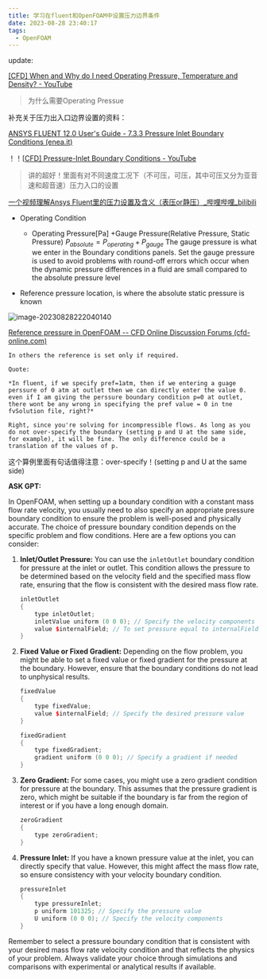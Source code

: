 ```yaml
---
title: 学习在fluent和OpenFOAM中设置压力边界条件
date: 2023-08-28 23:40:17
tags:
  - OpenFOAM
---
```


update:

[[CFD] When and Why do I need Operating Pressure, Temperature and Density? - YouTube](https://www.youtube.com/watch?v=zFDDhXEsIZ4)

>为什么需要Operating Pressue

补充关于压力出入口边界设置的资料：

[ANSYS FLUENT 12.0 User's Guide - 7.3.3 Pressure Inlet Boundary Conditions (enea.it)](https://www.afs.enea.it/project/neptunius/docs/fluent/html/ug/node239.htm)

！！[[CFD\] Pressure-Inlet Boundary Conditions - YouTube](https://www.youtube.com/watch?v=Er2j5Kq17as)

> 讲的超好！里面有对不同速度工况下（不可压，可压，其中可压又分为亚音速和超音速）压力入口的设置



[一个视频理解Ansys Fluent里的压力设置及含义（表压or静压）_哔哩哔哩_bilibili](https://www.bilibili.com/video/BV12s4y1j7vs/?spm_id_from=333.337.search-card.all.click&vd_source=c32136bd36d786f2220cfc980f5de7c2)

- Operating Condition
  - Operating Pressure[Pa] +Gauge Pressure(Relative Pressure, Static Pressure)
    $P_{absolute} = P_{operating}+P_{gauge}$
     The gauge pressure is what we enter in the Boundary conditions panels. Set the gauge pressure is used to avoid problems with round-off errors which occur when the dynamic pressure differences in a fluid are small compared to the absolute pressure level

- Reference pressure location, is where the absolute static pressure is known



![image-20230828222040140](https://testnew-1307662376.cos.ap-chengdu.myqcloud.com/image-20230828222040140.png)







[Reference pressure in OpenFOAM -- CFD Online Discussion Forums (cfd-online.com)](https://www.cfd-online.com/Forums/openfoam-solving/76073-reference-pressure-openfoam.html)

```
In others the reference is set only if required.

Quote:

*In fluent, if we specify pref=1atm, then if we entering a guage perssure of 0 atm at outlet then we can directly enter the value 0.  even if I am giving the perssure boundary condition p=0 at outlet, there wont be any wrong in specifying the pref value = 0 in tne fvSolution file, right?*

Right, since you're solving for incompressible flows. As long as you do not over-specify the boundary (setting p and U at the same side, for example), it will be fine. The only difference could be a translation of the values of p.
```

这个算例里面有句话值得注意：over-specify！(setting p and U at the same side)



**ASK GPT:**

In OpenFOAM, when setting up a boundary condition with a constant mass flow rate velocity, you usually need to also specify an appropriate pressure boundary condition to ensure the problem is well-posed and physically accurate. The choice of pressure boundary condition depends on the specific problem and flow conditions. Here are a few options you can consider:

1. **Inlet/Outlet Pressure:** You can use the `inletOutlet` boundary condition for pressure at the inlet or outlet. This condition allows the pressure to be determined based on the velocity field and the specified mass flow rate, ensuring that the flow is consistent with the desired mass flow rate.

   ```cpp
   inletOutlet
   {
       type inletOutlet;
       inletValue uniform (0 0 0); // Specify the velocity components
       value $internalField; // To set pressure equal to internalField
   }
   ```

2. **Fixed Value or Fixed Gradient:** Depending on the flow problem, you might be able to set a fixed value or fixed gradient for the pressure at the boundary. However, ensure that the boundary conditions do not lead to unphysical results.

   ```cpp
   fixedValue
   {
       type fixedValue;
       value $internalField; // Specify the desired pressure value
   }
   ```

   ```cpp
   fixedGradient
   {
       type fixedGradient;
       gradient uniform (0 0 0); // Specify a gradient if needed
   }
   ```

3. **Zero Gradient:** For some cases, you might use a zero gradient condition for pressure at the boundary. This assumes that the pressure gradient is zero, which might be suitable if the boundary is far from the region of interest or if you have a long enough domain.

   ```cpp
   zeroGradient
   {
       type zeroGradient;
   }
   ```

4. **Pressure Inlet:** If you have a known pressure value at the inlet, you can directly specify that value. However, this might affect the mass flow rate, so ensure consistency with your velocity boundary condition.

   ```cpp
   pressureInlet
   {
       type pressureInlet;
       p uniform 101325; // Specify the pressure value
       U uniform (0 0 0); // Specify the velocity components
   }
   ```

Remember to select a pressure boundary condition that is consistent with your desired mass flow rate velocity condition and that reflects the physics of your problem. Always validate your choice through simulations and comparisons with experimental or analytical results if available.
